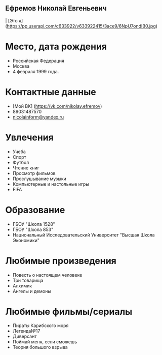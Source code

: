 ## Ефремов Николай Евгеньевич
| [Это я] (https://pp.userapi.com/c633922/v633922415/3ace9/6NpU7ondIB0.jpg)

Место, дата рождения 
===================
- Российская Федерация 
- Москва
- 4 февраля 1999 года.

Контактные данные 
===================
- [Мой ВК] (https://vk.com/nikolay.efremov)
- 89031487570
- nicolainform@yandex.ru

Увлечения  
==============
* Учеба 
* Спорт
* Футбол
* Чтение книг
* Просмотр фильмов 
* Прослушывание музыки 
* Компьютерные и настольные игры 
* FIFA

Образование 
===========
* ГБОУ "Школа 1528"
* ГБОУ "Школа 853"
* Национальный Исследовательский Университет "Высшая Школа Экономики"

Любимые произведения 
=============
* Повесть о настоящем человеке 
* Три товарища
* Алхимик
* Ангелы и демоны

Любимые фильмы/сериалы
============
* Пираты Карибского моря 
* Легенда№17
* Диверсант
* Поймай меня, если сможешь
* Теория большого взрыва




